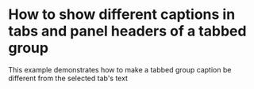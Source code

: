 # How to show different captions in tabs and panel headers of a tabbed group


<p>This example demonstrates how to make a tabbed group caption be different from the selected tab's text</p>

<br/>


